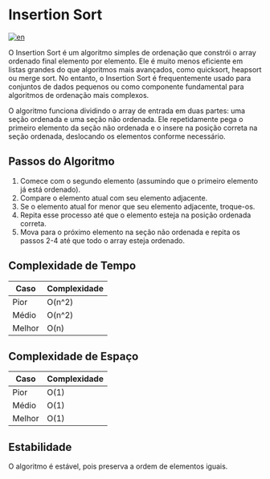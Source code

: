 # Insertion Sort

[![en](https://img.shields.io/badge/lang-en-red.svg)](./README.md)

O Insertion Sort é um algoritmo simples de ordenação que constrói o array ordenado final elemento por elemento. Ele é muito menos eficiente em listas grandes do que algoritmos mais avançados, como quicksort, heapsort ou merge sort. No entanto, o Insertion Sort é frequentemente usado para conjuntos de dados pequenos ou como componente fundamental para algoritmos de ordenação mais complexos.

O algoritmo funciona dividindo o array de entrada em duas partes: uma seção ordenada e uma seção não ordenada. Ele repetidamente pega o primeiro elemento da seção não ordenada e o insere na posição correta na seção ordenada, deslocando os elementos conforme necessário.

## Passos do Algoritmo

1. Comece com o segundo elemento (assumindo que o primeiro elemento já está ordenado).
2. Compare o elemento atual com seu elemento adjacente.
3. Se o elemento atual for menor que seu elemento adjacente, troque-os.
4. Repita esse processo até que o elemento esteja na posição ordenada correta.
5. Mova para o próximo elemento na seção não ordenada e repita os passos 2-4 até que todo o array esteja ordenado.

## Complexidade de Tempo

| Caso   | Complexidade |
| ------ | ------------ |
| Pior   | O(n^2)       |
| Médio  | O(n^2)       |
| Melhor | O(n)         |

## Complexidade de Espaço

| Caso   | Complexidade |
| ------ | ------------ |
| Pior   | O(1)         |
| Médio  | O(1)         |
| Melhor | O(1)         |

## Estabilidade

O algoritmo é estável, pois preserva a ordem de elementos iguais.
